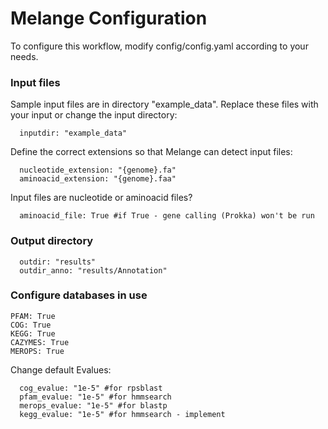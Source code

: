 # Melange Configuration

To configure this workflow, modify config/config.yaml according to your needs.

### Input files
Sample input files are in directory "example_data". Replace these files with your input or change the input directory:

      inputdir: "example_data"
      
Define the correct extensions so that Melange can detect input files:
      
      nucleotide_extension: "{genome}.fa"
      aminoacid_extension: "{genome}.faa" 
      
Input files are nucleotide or aminoacid files?

      aminoacid_file: True #if True - gene calling (Prokka) won't be run



### Output directory
      outdir: "results" 
      outdir_anno: "results/Annotation" 

### Configure databases in use

    PFAM: True
    COG: True
    KEGG: True
    CAZYMES: True
    MEROPS: True

Change default Evalues:

      cog_evalue: "1e-5" #for rpsblast
      pfam_evalue: "1e-5" #for hmmsearch
      merops_evalue: "1e-5" #for blastp
      kegg_evalue: "1e-5" #for hmmsearch - implement
